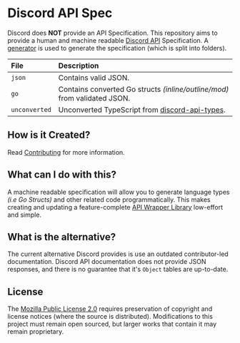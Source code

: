 # Discord API Spec
Discord does **NOT** provide an API Specification. This repository aims to provide a human and machine readable [Discord API](https://discord.com/developers/docs/reference) Specification. A [generator](CONTRIBUTING.md) is used to generate the specification (which is split into folders).

| File          | Description                                                                                      |
| :------------ | :----------------------------------------------------------------------------------------------- |
| `json`        | Contains valid JSON.                                                                             |
| `go`          | Contains converted Go structs _(inline/outline/mod)_ from validated JSON.                        |
| `unconverted` | Unconverted TypeScript from [discord-api-types](https://github.com/discordjs/discord-api-types). |

## How is it Created?

Read [Contributing](CONTRIBUTING.md) for more information.

## What can I do with this?

A machine readable specification will allow you to generate language types _(i.e Go Structs)_ and other related code programmatically. This makes creating and updating a feature-complete [API Wrapper Library](https://discord.com/developers/docs/topics/community-resources#libraries-discord-libraries) low-effort and simple.

## What is the alternative?

The current alternative Discord provides is use an outdated contributor-led documentation. Discord API documentation does not provide JSON responses, and there is no guarantee that it's `Object` tables are up-to-date.

## License

The [Mozilla Public License 2.0](LICENSE) requires preservation of copyright and license notices (where the source is distributed). Modifications to this project must remain open sourced, but larger works that contain it may remain proprietary.